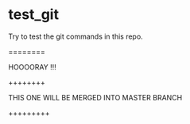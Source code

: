 test_git
========

Try to test the git commands in this repo.

========

HOOOORAY !!!



++++++++


THIS ONE WILL BE MERGED INTO MASTER BRANCH

+++++++++